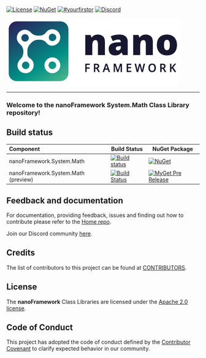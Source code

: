 [![License](https://img.shields.io/badge/License-Apache%202.0-blue.svg)](https://github.com/nanoframework/Home/blob/master/LICENSE) [![NuGet](https://img.shields.io/nuget/dt/nanoFramework.System.Math.svg)]() [![#yourfirstpr](https://img.shields.io/badge/first--timers--only-friendly-blue.svg)](https://github.com/nanoframework/Home/blob/master/CONTRIBUTING.md) [![Discord](https://img.shields.io/discord/478725473862549535.svg)](https://discord.gg/gCyBu8T)


![nanoFramework logo](https://github.com/nanoframework/Home/blob/master/resources/logo/nanoFramework-repo-logo.png)

-----

### Welcome to the **nanoFramework** System.Math Class Library repository!


## Build status

| Component | Build Status | NuGet Package |
|:-|---|---|
| nanoFramework.System.Math | [![Build status](https://ci.appveyor.com/api/projects/status/qpn1rfpp7lvdlnmx/branch/master?svg=true)](https://ci.appveyor.com/project/nfbot/lib-nanoframework-system-math/branch/master) | [![NuGet](https://img.shields.io/nuget/v/nanoFramework.System.Math.svg)](https://www.nuget.org/packages/nanoFramework.System.Math/)  |
| nanoFramework.System.Math (preview) | [![Build Status](https://dev.azure.com/nanoframework/nanoFramework.System.Math/_apis/build/status/nanoframework.lib-nanoFramework.System.Math)](https://dev.azure.com/nanoframework/nanoFramework.System.Math/_build/latest?definitionId=10) | [![MyGet Pre Release](https://img.shields.io/myget/nanoframework-dev/vpre/nanoFramework.System.Math.svg)](https://www.myget.org/feed/nanoframework-dev/package/nuget/nanoFramework.System.Math) |


## Feedback and documentation

For documentation, providing feedback, issues and finding out how to contribute please refer to the [Home repo](https://github.com/nanoframework/Home).

Join our Discord community [here](https://discord.gg/gCyBu8T).


## Credits

The list of contributors to this project can be found at [CONTRIBUTORS](https://github.com/nanoframework/Home/blob/master/CONTRIBUTORS.md).


## License

The **nanoFramework** Class Libraries are licensed under the [Apache 2.0 license](http://www.apache.org/licenses/LICENSE-2.0).


## Code of Conduct
This project has adopted the code of conduct defined by the [Contributor Covenant](http://contributor-covenant.org/)
to clarify expected behavior in our community.
